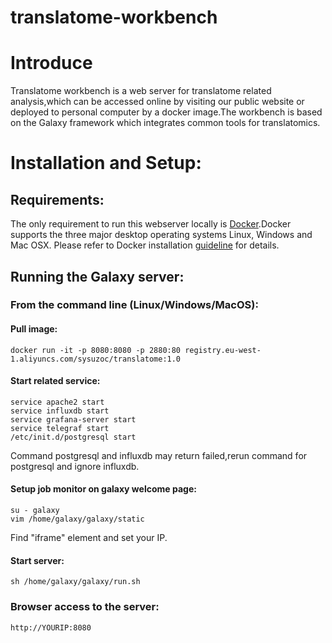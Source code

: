 # translatome-workbench

# Introduce
Translatome workbench is a web server for translatome related analysis,which can be accessed online by visiting our public website or deployed to personal computer by a docker image.The workbench is based on the Galaxy framework which integrates common tools for translatomics.
# Installation and Setup:
## Requirements:
The only requirement to run this webserver locally is [Docker](https://docs.docker.com/installation).Docker supports the three major desktop operating systems Linux, Windows and Mac OSX. Please refer to Docker installation [guideline](https://docs.docker.com/installation) for details.
## Running the Galaxy server:
### From the command line (Linux/Windows/MacOS):
#### Pull image:
    docker run -it -p 8080:8080 -p 2880:80 registry.eu-west-1.aliyuncs.com/sysuzoc/translatome:1.0
#### Start related service:
    service apache2 start
    service influxdb start
    service grafana-server start
    service telegraf start
    /etc/init.d/postgresql start
Command postgresql and influxdb may return failed,rerun command for postgresql and ignore influxdb. 
#### Setup job monitor on galaxy welcome page:
    su - galaxy
    vim /home/galaxy/galaxy/static
Find "iframe" element and set your IP.
#### Start server:
    sh /home/galaxy/galaxy/run.sh
### Browser access to the server:
    http://YOURIP:8080

